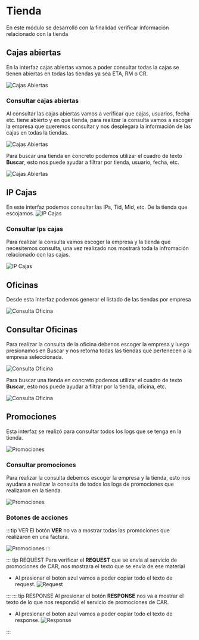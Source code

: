 # Tienda

En este módulo se desarrolló con la finalidad verificar información relacionado con la tienda

## Cajas abiertas

En la interfaz cajas abiertas vamos a poder consultar todas la cajas se tienen abiertas en todas las tiendas ya sea ETA, RM o CR.

![Cajas Abiertas](../public/images/tienda/CajasAbiertas.jpg)

### Consultar cajas abiertas
Al consultar las cajas abiertas vamos a verificar que cajas, usuarios, fecha etc.  tiene abierto y en que tienda, para realizar la consulta vamos a escoger la empresa que queremos consultar y nos desplegara la información de las cajas en todas la tiendas.

![Cajas Abiertas](../public/images/tienda/CajasAbiertasTienda.jpg)

Para buscar una tienda en concreto podemos utilizar el cuadro de texto **Buscar**, esto nos puede ayudar a filtrar por tienda, usuario, fecha, etc.

![Cajas Abiertas](../public/images/tienda/CajasAbiertasTiendaBuscar.jpg)

## IP Cajas

En este interfaz podemos consultar las IPs, Tid, Mid, etc. De la tienda que escojamos.
![IP Cajas](../public/images/tienda/Ips.jpg)

### Consultar Ips cajas

Para realizar la consulta vamos escoger la empresa y la tienda que necesitemos consulta, una vez realizado nos mostrará toda la infromación relacionado con las cajas.

![IP Cajas](../public/images/tienda/IpCajas.jpg)

## Oficinas
Desde esta interfaz podemos generar el listado de las tiendas por empresa

![Consulta Oficina](../public/images/tienda/Oficina.jpg)

## Consultar Oficinas

Para realizar la consulta de la oficina debenos escoger la empresa y luego presionamos en Buscar y nos retorna todas las tiendas que pertenecen a la empresa seleccionada.

![Consulta Oficina](../public/images/tienda/BusquedaOficina.jpg)

Para buscar una tienda en concreto podemos utilizar el cuadro de texto **Buscar**, esto nos puede ayudar a filtrar por la tienda, oficina, etc.

![Consulta Oficina](../public/images/tienda/BusquedaOficinaFiltro.jpg)

## Promociones

Esta interfaz se realizó para consultar todos los logs que se tenga en la tienda.

![Promociones](../public/images/tienda/Promociones.jpg)

### Consultar promociones
Para realizar la consulta debemos escoger la empresa y la tienda, esto nos ayudara a realizar la consulta de todos los logs de promociones que realizaron en la tienda.

![Promociones](../public/images/tienda/LogPromociones.jpg)

### Botones de acciones
:::tip VER
El botón **VER** no va a mostrar todas las promociones que realizaron en una factura.

![Promociones](../public/images/tienda/BotonVer.jpg)
:::

::: tip REQUEST
Para verificar el **REQUEST** que se envía al servicio de promociones de CAR, nos mostrara el texto que se envía de ese material
* Al presionar el boton azul vamos a poder copiar todo el texto de request.
![Request](../public/images/tienda/Request.jpg)

:::
::: tip RESPONSE
Al presionar el botón **RESPONSE** nos va a mostrar el texto de lo que nos respondió el servicio de promociones de CAR.
* Al presionar el boton azul vamos a poder copiar todo el texto de response.
![Response](../public/images/tienda/Response.jpg)

:::
